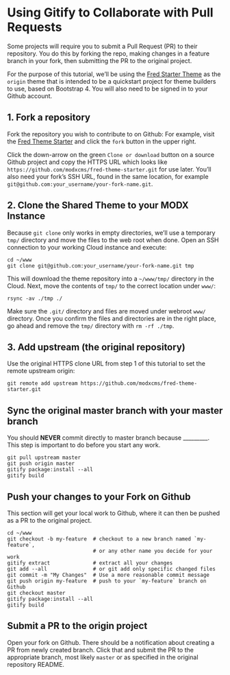 # Using Gitify to Collaborate with Pull Requests

Some projects will require you to submit a Pull Request (PR) to their repository. You do this by forking the repo, making changes in a feature branch in your fork, then submitting the PR to the original project.

For the purpose of this tutorial, we’ll be using the [Fred Starter Theme](https://github.com/modxcms/fred-theme-starter) as the `origin` theme that is intended to be a quickstart project for theme builders to use, based on Bootstrap 4. You will also need to be signed in to your Github account.

## 1. Fork a repository
Fork the repository you wish to contribute to on Github: For example, visit the [Fred Theme Starter](https://github.com/modxcms/fred-theme-starter) and click the `fork` button in the upper right. 

Click the down-arrow on the green `Clone or download` button on a source Github project and copy the HTTPS URL which looks like `https://github.com/modxcms/fred-theme-starter.git` for use later. You’ll also need your fork’s SSH URL, found in the same location, for example `git@github.com:your_username/your-fork-name.git`.

## 2. Clone the Shared Theme to your MODX Instance

Because `git clone` only works in empty directories, we’ll use a temporary `tmp/` directory and move the files to the web root when done. Open an SSH connection to your working Cloud instance and execute:

```
cd ~/www
git clone git@github.com:your_username/your-fork-name.git tmp
```

This will download the theme repository into a `~/www/tmp/` directory in the Cloud. Next, move the contents of `tmp/` to the correct location under `www/`:

```
rsync -av ./tmp ./
```

Make sure the `.git/` directory and files are moved under webroot `www/` directory. Once you confirm the files and directories are in the right place, go ahead and remove the `tmp/` directory with `rm -rf ./tmp`.

## 3. Add upstream (the original repository)

Use the original HTTPS clone URL from step 1 of this tutorial to set the remote upstream origin:

```
git remote add upstream https://github.com/modxcms/fred-theme-starter.git
```

## Sync the original master branch with your master branch

You should **NEVER** commit directly to master branch because _________. This step is important to do before you start any work.

```
git pull upstream master
git push origin master
gitify package:install --all
gitify build
```

## Push your changes to your Fork on Github

This section will get your local work to Github, where it can then be pushed as a PR to the original project.

```
cd ~/www
git checkout -b my-feature  # checkout to a new branch named `my-feature`, 
                            # or any other name you decide for your work
gitify extract              # extract all your changes
git add --all               # or git add only specific changed files
git commit -m "My Changes"  # Use a more reasonable commit message
git push origin my-feature  # push to your `my-feature` branch on Github
git checkout master
gitify package:install --all
gitify build
```

## Submit a PR to the origin project

Open your fork on Github. There should be a notification about creating a PR from newly created branch. Click that and submit the PR to the appropriate branch, most likely `master` or as specified in the original repository README.

